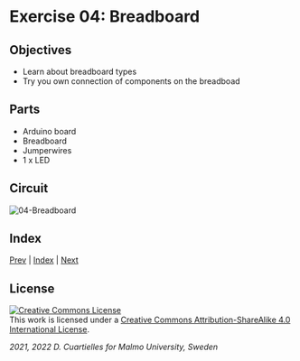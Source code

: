 # Exercise 04: Breadboard
## Objectives

* Learn about breadboard types
* Try you own connection of components on the breadboad
## Parts

* Arduino board
* Breadboard
* Jumperwires
* 1 x LED
## Circuit

![04-Breadboard](https://upload.wikimedia.org/wikipedia/commons/1/19/Electronics-White-Breadboard.jpg)

## Index

[Prev](../03-Introduction_to_prototyping/03-Introduction_to_prototyping.md) |  [Index](../course_index.md) |  [Next](../05-Jumperwires/05-Jumperwires.md)

## License

<a rel="license" href="http://creativecommons.org/licenses/by-sa/4.0/"><img alt="Creative Commons License" style="border-width:0" src="https://i.creativecommons.org/l/by-sa/4.0/80x15.png" /></a><br />This work is licensed under a <a rel="license" href="http://creativecommons.org/licenses/by-sa/4.0/">Creative Commons Attribution-ShareAlike 4.0 International License</a>.

*2021, 2022 D. Cuartielles for Malmo University, Sweden*
